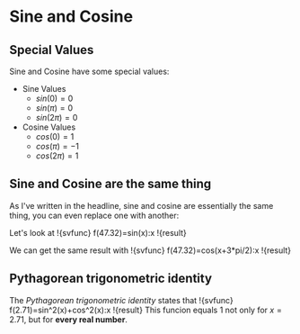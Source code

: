 # Sine and Cosine
## Special Values

Sine and Cosine have some special values:
- Sine Values
  - $sin(0)=0$
  - $sin(\pi)=0$
  - $sin(2\pi)=0$
- Cosine Values
  - $cos(0)=1$
  - $cos(\pi)=-1$
  - $cos(2\pi)=1$

## Sine and Cosine are the same thing

As I've written in the headline, sine and cosine are essentially the same thing, you can even replace
one with another:

Let's look at
!{svfunc} f(47.32)=sin(x):x !{result}

We can get the same result with
!{svfunc} f(47.32)=cos(x+3*pi/2):x !{result}

## Pythagorean trigonometric identity

The *Pythagorean trigonometric identity* states that
!{svfunc} f(2.71)=sin^2(x)+cos^2(x):x !{result}
This funcion equals $1$ not only for $x = 2.71$, but for **every real number**.